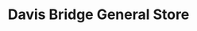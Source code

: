 ---
title: "Davis Bridge General Store"
url: /stanwood/davis-bridge-general-store/
shop: Lebensmittel
---